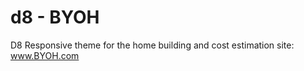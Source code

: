 d8 - BYOH
=======

D8 Responsive theme for the home building and cost estimation site:  www.BYOH.com
